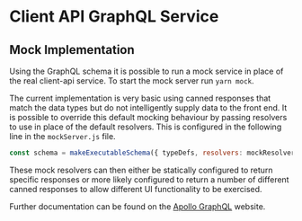 # Client API GraphQL Service

## Mock Implementation

Using the GraphQL schema it is possible to run a mock service in place of the real client-api service. To start the
mock server run `yarn mock`.

The current implementation is very basic using canned responses that match the data types but do not intelligently
supply data to the front end. It is possible to override this default mocking behaviour by passing resolvers to use
in place of the default resolvers. This is configured in the following line in the `mockServer.js` file.

```javascript
const schema = makeExecutableSchema({ typeDefs, resolvers: mockResolvers });
```

These mock resolvers can then either be statically configured to return specific responses or more likely configured
to return a number of different canned responses to allow different UI functionality to be exercised.

Further documentation can be found on the [Apollo GraphQL](https://www.apollographql.com/docs/graphql-tools/mocking/)
website.
